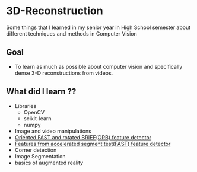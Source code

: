 # 3D-Reconstruction

Some things that I learned in my senior year in High School semester about different techniques and methods in Computer Vision

## Goal
- To learn as much as possible about computer vision and specifically dense 3-D reconstructions from videos.  

## What did I learn ??
- Libraries   
  - OpenCV
  - scikit-learn 
  - numpy
- Image and video manipulations
- [Oriented FAST and rotated BRIEF(ORB) feature detector](https://en.wikipedia.org/wiki/Oriented_FAST_and_rotated_BRIEF)
- [Features from accelerated segment test(FAST) feature detector](https://en.wikipedia.org/wiki/Features_from_accelerated_segment_test)
- Corner detection 
- Image Segmentation 
- basics of augmented reality
